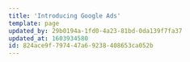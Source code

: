 ```yaml
---
title: 'Introducing Google Ads'
template: page
updated_by: 29b0194a-1fd0-4a23-81bd-0da139f7fa37
updated_at: 1603934580
id: 824ace9f-7974-47a6-9238-408653ca052b
---
```

